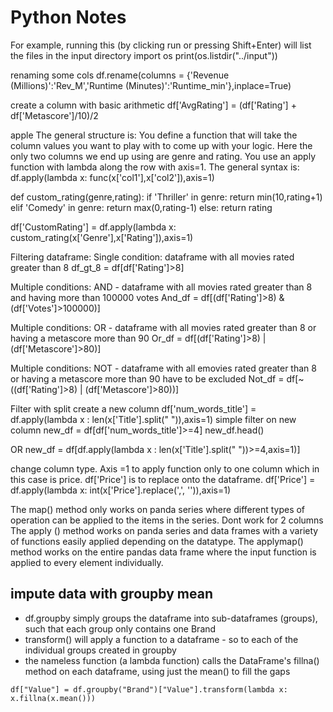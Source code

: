 # Python Notes

For example, running this (by clicking run or pressing Shift+Enter) will list the files in the input directory
import os
print(os.listdir("../input"))

renaming some cols
df.rename(columns = {'Revenue (Millions)':'Rev_M','Runtime (Minutes)':'Runtime_min'},inplace=True)

create a column with basic arithmetic
df['AvgRating'] = (df['Rating'] + df['Metascore']/10)/2

apple
The general structure is:
You define a function that will take the column values you want to play with to come up with your logic. Here the only two columns we end up using are genre and rating.
You use an apply function with lambda along the row with axis=1. The general syntax is: df.apply(lambda x: func(x['col1'],x['col2']),axis=1)

def custom_rating(genre,rating):
    if 'Thriller' in genre:
        return min(10,rating+1)
    elif 'Comedy' in genre:
        return max(0,rating-1)
    else:
        return rating
        
df['CustomRating'] = df.apply(lambda x: custom_rating(x['Genre'],x['Rating']),axis=1)

Filtering dataframe:
Single condition: dataframe with all movies rated greater than 8
df_gt_8 = df[df['Rating']>8]

Multiple conditions: AND - dataframe with all movies rated greater than 8 and having more than 100000 votes
And_df = df[(df['Rating']>8) & (df['Votes']>100000)]

Multiple conditions: OR - dataframe with all movies rated greater than 8 or having a metascore more than 90
Or_df = df[(df['Rating']>8) | (df['Metascore']>80)]

Multiple conditions: NOT - dataframe with all emovies rated greater than 8 or having a metascore more than 90 have to be excluded
Not_df = df[~((df['Rating']>8) | (df['Metascore']>80))]

Filter with split
create a new column
df['num_words_title'] = df.apply(lambda x : len(x['Title'].split(" ")),axis=1)
simple filter on new column
new_df = df[df['num_words_title']>=4]
new_df.head()

OR new_df = df[df.apply(lambda x : len(x['Title'].split(" "))>=4,axis=1)]

change column type. Axis =1 to apply function only to one column which in this case is price. 
df['Price'] is to replace onto the dataframe.
df['Price'] = df.apply(lambda x: int(x['Price'].replace(',', '')),axis=1)

The map() method only works on panda series where different types of operation can be applied to the items in the series. Dont work for 2 columns
The apply () method works on panda series and data frames with a variety of functions easily applied depending on the datatype.
The applymap() method works on the entire pandas data frame where the input function is applied to every element individually. 

## impute data with groupby mean
- df.groupby simply groups the dataframe into sub-dataframes (groups), such that each group only contains one Brand
- transform() will apply a function to a dataframe - so to each of the individual groups created in groupby
- the nameless function (a lambda function) calls the DataFrame's fillna() method on each dataframe, using just the mean() to fill the gaps
```
df["Value"] = df.groupby("Brand")["Value"].transform(lambda x: x.fillna(x.mean()))
```